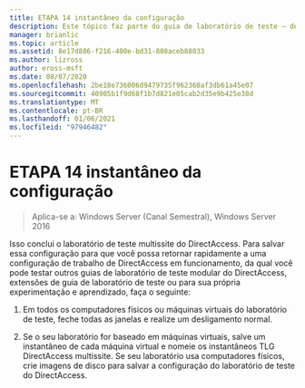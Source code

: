 ```yaml
---
title: ETAPA 14 instantâneo da configuração
description: Este tópico faz parte do guia de laboratório de teste – demonstre uma implantação multissite do DirectAccess para o Windows Server 2016
manager: brianlic
ms.topic: article
ms.assetid: 8e17d886-f216-400e-bd31-808aceb88033
ms.author: lizross
author: eross-msft
ms.date: 08/07/2020
ms.openlocfilehash: 2be18e736006d9479735f962360af3db61a45e07
ms.sourcegitcommit: 40905b1f9d68f1b7d821e05cab2d35e9b425e38d
ms.translationtype: MT
ms.contentlocale: pt-BR
ms.lasthandoff: 01/06/2021
ms.locfileid: "97946482"
---
```

# <a name="step-14-snapshot-the-configuration"></a>ETAPA 14 instantâneo da configuração

>Aplica-se a: Windows Server (Canal Semestral), Windows Server 2016

Isso conclui o laboratório de teste multissite do DirectAccess. Para salvar essa configuração para que você possa retornar rapidamente a uma configuração de trabalho de DirectAccess em funcionamento, da qual você pode testar outros guias de laboratório de teste modular do DirectAccess, extensões de guia de laboratório de teste ou para sua própria experimentação e aprendizado, faça o seguinte:

1.  Em todos os computadores físicos ou máquinas virtuais do laboratório de teste, feche todas as janelas e realize um desligamento normal.

2.  Se o seu laboratório for baseado em máquinas virtuais, salve um instantâneo de cada máquina virtual e nomeie os instantâneos TLG DirectAccess multissite. Se seu laboratório usa computadores físicos, crie imagens de disco para salvar a configuração do laboratório de teste do DirectAccess.



